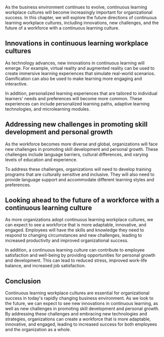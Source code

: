 
As the business environment continues to evolve, continuous learning workplace cultures will become increasingly important for organizational success. In this chapter, we will explore the future directions of continuous learning workplace cultures, including innovations, new challenges, and the future of a workforce with a continuous learning culture.

Innovations in continuous learning workplace cultures
-----------------------------------------------------

As technology advances, new innovations in continuous learning will emerge. For example, virtual reality and augmented reality can be used to create immersive learning experiences that simulate real-world scenarios. Gamification can also be used to make learning more engaging and interactive.

In addition, personalized learning experiences that are tailored to individual learners' needs and preferences will become more common. These experiences can include personalized learning paths, adaptive learning technologies, and microlearning modules.

Addressing new challenges in promoting skill development and personal growth
----------------------------------------------------------------------------

As the workforce becomes more diverse and global, organizations will face new challenges in promoting skill development and personal growth. These challenges include language barriers, cultural differences, and varying levels of education and experience.

To address these challenges, organizations will need to develop training programs that are culturally sensitive and inclusive. They will also need to provide language support and accommodate different learning styles and preferences.

Looking ahead to the future of a workforce with a continuous learning culture
-----------------------------------------------------------------------------

As more organizations adopt continuous learning workplace cultures, we can expect to see a workforce that is more adaptable, innovative, and engaged. Employees will have the skills and knowledge they need to respond to changing circumstances and new challenges, leading to increased productivity and improved organizational success.

In addition, a continuous learning culture can contribute to employee satisfaction and well-being by providing opportunities for personal growth and development. This can lead to reduced stress, improved work-life balance, and increased job satisfaction.

Conclusion
----------

Continuous learning workplace cultures are essential for organizational success in today's rapidly changing business environment. As we look to the future, we can expect to see new innovations in continuous learning, as well as new challenges in promoting skill development and personal growth. By addressing these challenges and embracing new technologies and strategies, organizations can create a workforce that is more adaptable, innovative, and engaged, leading to increased success for both employees and the organization as a whole.
